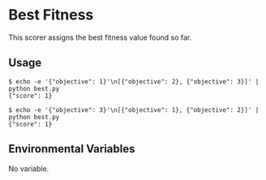 # Best Fitness
This scorer assigns the best fitness value found so far.

## Usage
```
$ echo -e '{"objective": 1}'\n[{"objective": 2}, {"objective": 3}]' | python best.py
{"score": 1}
```

```
$ echo -e '{"objective": 3}'\n[{"objective": 1}, {"objective": 2}]' | python best.py
{"score": 1}
```

## Environmental Variables
No variable.
